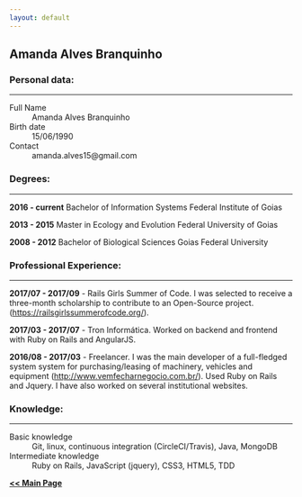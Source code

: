 ```yaml
---
layout: default
---
```


## Amanda Alves Branquinho

### Personal data:

***

<dl>
<dt>Full Name</dt>
<dd>Amanda Alves Branquinho</dd>
<dt>Birth date</dt>
<dd>15/06/1990</dd>
<dt>Contact</dt>
<dd>amanda.alves15@gmail.com</dd>
</dl>


### Degrees:
***

**2016 - current**      Bachelor of Information Systems
Federal Institute of Goias

**2013 - 2015**    Master in Ecology and Evolution
        Federal University of Goias

**2008 - 2012**       Bachelor of Biological Sciences
        Goias Federal University


### Professional Experience: 
***

**2017/07 - 2017/09** - Rails Girls Summer of Code.
I was selected to receive a three-month scholarship to contribute to an Open-Source project. (https://railsgirlssummerofcode.org/).

**2017/03 - 2017/07** - Tron Informática.
Worked on backend and frontend with Ruby on Rails and AngularJS.

**2016/08 - 2017/03** - Freelancer.
I was the main developer of a full-fledged system system for purchasing/leasing of machinery, vehicles and equipment (http://www.vemfecharnegocio.com.br/). Used Ruby on Rails and Jquery.
I have also worked on several institutional websites.



### Knowledge: 
***

<dl>
<dt>Basic knowledge </dt>
  <dd>
   Git, linux, continuous integration (CircleCI/Travis), Java, MongoDB
  </dd>
<dt>Intermediate knowledge</dt>
  <dd>
    Ruby on Rails, JavaScript (jquery), CSS3, HTML5, TDD
  </dd>
</dl>

[**<< Main Page**](./)